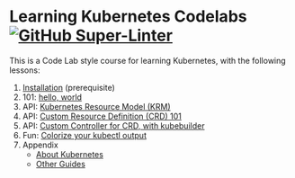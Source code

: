 # Learning Kubernetes Codelabs [![GitHub Super-Linter](https://github.com/vorburger/LearningKubernetes-CodeLabs/actions/workflows/linter.yaml/badge.svg)](https://github.com/vorburger/LearningKubernetes-CodeLabs/actions/workflows/linter.yaml)

This is a Code Lab style course for learning Kubernetes, with the following lessons:

1. [Installation](docs/install.md) (prerequisite)
1. 101: [hello, world](docs/hello-world.md)
1. API: [Kubernetes Resource Model (KRM)](docs/krm.md)
1. API: [Custom Resource Definition (CRD) 101](docs/crd.md)
1. API: [Custom Controller for CRD, with kubebuilder](docs/kubebuilder.md)
1. Fun: [Colorize your kubectl output](docs/fun/kubecolor.md)
1. Appendix
   * [About Kubernetes](docs/appendix/about-kubernetes.md)
   * [Other Guides](docs/appendix/other-guides.md)
